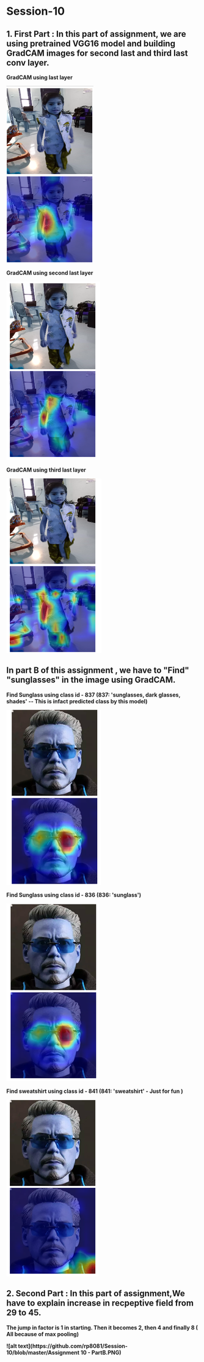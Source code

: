 # Session-10

## 1. First Part : In this part of assignment, we are using pretrained VGG16 model and building GradCAM images for  second last and third last conv layer.

<b> GradCAM using last layer <b>
  
![alt text](https://github.com/rp8081/Session-10/blob/master/image1.PNG)

<b> GradCAM using second last layer <b>
  
![alt text](https://github.com/rp8081/Session-10/blob/master/image2.PNG)
  
<b> GradCAM using third last layer <b>
  
![alt text](https://github.com/rp8081/Session-10/blob/master/image3.PNG)

## In part B of this  assignment , we have to "Find"  "sunglasses" in the image using GradCAM.


<b> Find Sunglass using class id - 837 (837: 'sunglasses, dark glasses, shades' -- This is infact predicted class by this model) <b>
  
![alt text](https://github.com/rp8081/Session-10/blob/master/image4.PNG)
  
<b> Find Sunglass using class id - 836 (836: 'sunglass')<b>
  
![alt text](https://github.com/rp8081/Session-10/blob/master/image5.PNG)
  
<b> Find sweatshirt using class id - 841 (841: 'sweatshirt' - Just for fun ) <b>
  
![alt text](https://github.com/rp8081/Session-10/blob/master/image6.PNG)



## 2. Second Part : In this part of assignment,We have to explain increase in recpeptive field from 29 to 45.

<p> The jump in factor is 1 in starting. Then it becomes 2, then 4 and finally 8 ( All because of max pooling) <p>
  ![alt text](https://github.com/rp8081/Session-10/blob/master/Assignment 10 - PartB.PNG)
  



